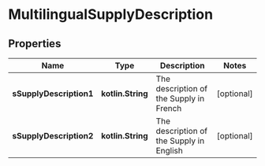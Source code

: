 
# MultilingualSupplyDescription

## Properties
| Name | Type | Description | Notes |
| ------------ | ------------- | ------------- | ------------- |
| **sSupplyDescription1** | **kotlin.String** | The description of the Supply in French |  [optional] |
| **sSupplyDescription2** | **kotlin.String** | The description of the Supply in English |  [optional] |



